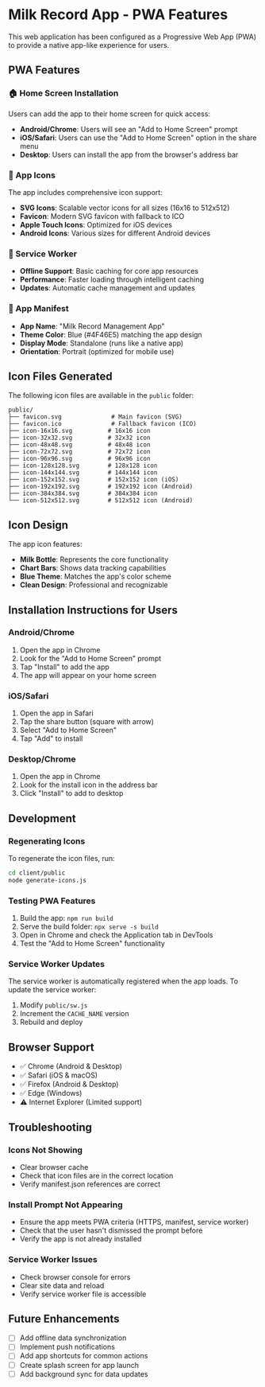 # Milk Record App - PWA Features

This web application has been configured as a Progressive Web App (PWA) to provide a native app-like experience for users.

## PWA Features

### 🏠 Home Screen Installation

Users can add the app to their home screen for quick access:

- **Android/Chrome**: Users will see an "Add to Home Screen" prompt
- **iOS/Safari**: Users can use the "Add to Home Screen" option in the share menu
- **Desktop**: Users can install the app from the browser's address bar

### 📱 App Icons

The app includes comprehensive icon support:

- **SVG Icons**: Scalable vector icons for all sizes (16x16 to 512x512)
- **Favicon**: Modern SVG favicon with fallback to ICO
- **Apple Touch Icons**: Optimized for iOS devices
- **Android Icons**: Various sizes for different Android devices

### 🔧 Service Worker

- **Offline Support**: Basic caching for core app resources
- **Performance**: Faster loading through intelligent caching
- **Updates**: Automatic cache management and updates

### 🎨 App Manifest

- **App Name**: "Milk Record Management App"
- **Theme Color**: Blue (#4F46E5) matching the app design
- **Display Mode**: Standalone (runs like a native app)
- **Orientation**: Portrait (optimized for mobile use)

## Icon Files Generated

The following icon files are available in the `public` folder:

```
public/
├── favicon.svg              # Main favicon (SVG)
├── favicon.ico              # Fallback favicon (ICO)
├── icon-16x16.svg          # 16x16 icon
├── icon-32x32.svg          # 32x32 icon
├── icon-48x48.svg          # 48x48 icon
├── icon-72x72.svg          # 72x72 icon
├── icon-96x96.svg          # 96x96 icon
├── icon-128x128.svg        # 128x128 icon
├── icon-144x144.svg        # 144x144 icon
├── icon-152x152.svg        # 152x152 icon (iOS)
├── icon-192x192.svg        # 192x192 icon (Android)
├── icon-384x384.svg        # 384x384 icon
└── icon-512x512.svg        # 512x512 icon (Android)
```

## Icon Design

The app icon features:

- **Milk Bottle**: Represents the core functionality
- **Chart Bars**: Shows data tracking capabilities
- **Blue Theme**: Matches the app's color scheme
- **Clean Design**: Professional and recognizable

## Installation Instructions for Users

### Android/Chrome

1. Open the app in Chrome
2. Look for the "Add to Home Screen" prompt
3. Tap "Install" to add the app
4. The app will appear on your home screen

### iOS/Safari

1. Open the app in Safari
2. Tap the share button (square with arrow)
3. Select "Add to Home Screen"
4. Tap "Add" to install

### Desktop/Chrome

1. Open the app in Chrome
2. Look for the install icon in the address bar
3. Click "Install" to add to desktop

## Development

### Regenerating Icons

To regenerate the icon files, run:

```bash
cd client/public
node generate-icons.js
```

### Testing PWA Features

1. Build the app: `npm run build`
2. Serve the build folder: `npx serve -s build`
3. Open in Chrome and check the Application tab in DevTools
4. Test the "Add to Home Screen" functionality

### Service Worker Updates

The service worker is automatically registered when the app loads. To update the service worker:

1. Modify `public/sw.js`
2. Increment the `CACHE_NAME` version
3. Rebuild and deploy

## Browser Support

- ✅ Chrome (Android & Desktop)
- ✅ Safari (iOS & macOS)
- ✅ Firefox (Android & Desktop)
- ✅ Edge (Windows)
- ⚠️ Internet Explorer (Limited support)

## Troubleshooting

### Icons Not Showing

- Clear browser cache
- Check that icon files are in the correct location
- Verify manifest.json references are correct

### Install Prompt Not Appearing

- Ensure the app meets PWA criteria (HTTPS, manifest, service worker)
- Check that the user hasn't dismissed the prompt before
- Verify the app is not already installed

### Service Worker Issues

- Check browser console for errors
- Clear site data and reload
- Verify service worker file is accessible

## Future Enhancements

- [ ] Add offline data synchronization
- [ ] Implement push notifications
- [ ] Add app shortcuts for common actions
- [ ] Create splash screen for app launch
- [ ] Add background sync for data updates
